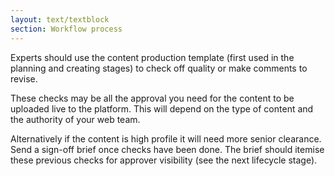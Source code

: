 ```yaml
---
layout: text/textblock
section: Workflow process
---
```

Experts should use the content production template (first used in the planning and creating stages) to check off quality or make comments to revise.

These checks may be all the approval you need for the content to be uploaded live to the platform. This will depend on the type of content and the authority of your web team.

Alternatively if the content is high profile it will need more senior clearance. Send a sign-off brief once checks have been done. The brief should itemise these previous checks for approver visibility (see the next lifecycle stage).

